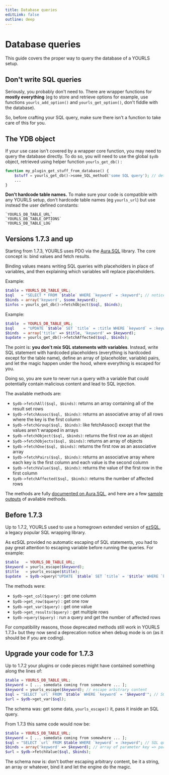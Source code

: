 ```yaml
---
title: Database queries
editLink: false
outline: deep
---
```


# Database queries

This guide covers the proper way to query the database of a YOURLS setup.

## Don't write SQL queries

Seriously, you probably don't need to. There are wrapper functions for **mostly everything** (eg to store and retrieve options for example, use functions `yourls_add_option()` and `yourls_get_option()`, don't fiddle with the database).

So, before crafting your SQL query, make sure there isn't a function to take care of this for you.

## The YDB object

If your use case isn't covered by a wrapper core function, you may need to query the database directly. To do so, you will need to use the global `$ydb` object, retrieved using helper function `yourls_get_db()` :

```php
function my_plugin_get_stuff_from_database() {
    $stuff = yourls_get_db()->some_SQL_method('some SQL query'); // details below
    ...
}
```

**Don't hardcode table names.** To make sure your code is compatible with any YOURLS setup, don't hardcode table names (eg `yourls_url`) but use instead the user defined constants:

```
`YOURLS_DB_TABLE_URL`
`YOURLS_DB_TABLE_OPTIONS`
`YOURLS_DB_TABLE_LOG`
```

## Versions 1.7.3 and up

Starting from 1.7.3, YOURLS uses PDO via the [Aura.SQL](https://github.com/auraphp/Aura.Sql) library. The core concept is: bind values and fetch results.

Binding values means writing SQL queries with placeholders in place of variables, and then explaining which variables will replace placeholders.

Example:

```php
$table = YOURLS_DB_TABLE_URL;
$sql   = "SELECT * FROM `$table` WHERE `keyword` = :keyword"; // notice the ":keyword" placeholder
$binds = array('keyword', $some_keyword);
$infos = yourls_get_db()->fetchObject($sql, $binds);
```

Example:

```php
$table  = YOURLS_DB_TABLE_URL;
$sql    = "UPDATE `$table` SET `title` = :title WHERE `keyword` = :keyword";
$binds  = array('title' => $title, 'keyword' => $keyword);
$update = yourls_get_db()->fetchAffected($sql, $binds);
```

The point is: **you don't mix SQL statements with variables**. Instead, write SQL statement with hardcoded placeholders (everything is hardcoded except for the table name), define an array of (placeholder, variable) pairs, and let the magic happen under the hood, where everything is escaped for you.

Doing so, you are sure to never run a query with a variable that could potentially contain malicious content and lead to SQL injection.

The available methods are:

- `$ydb->fetchAll($sql, $binds)`: returns an array containing all of the result set rows
- `$ydb->fetchAssoc($sql, $binds)`: returns an associative array of all rows where the key is the first column
- `$ydb->fetchGroup($sql, $binds)`: like fetchAssoc() except that the values aren't wrapped in arrays
- `$ydb->fetchObject($sql, $binds)`: returns the first row as an object
- `$ydb->fetchObjects($sql, $binds)`: returns an array of objects
- `$ydb->fetchOne($sql, $binds)`: returns the first row as an associative array
- `$ydb->fetchPairs($sql, $binds)`: returns an associative array where each key is the first column and each value is the second column
- `$ydb->fetchValue($sql, $binds)`: returns the value of the first row in the first column
- `$ydb->fetchAffected($sql, $binds)`: returns the number of affected rows

The methods are fully [documented on Aura.SQL](https://github.com/auraphp/Aura.Sql/blob/3.x/docs/index.md), and here are a few [sample outputs](https://gist.github.com/ozh/d60fcc8e22103ca1b35e7c799f5df02b) of available methods.

## Before 1.7.3

Up to 1.7.2, YOURLS used to use a homegrown extended version of [ezSQL](https://github.com/YOURLS/YOURLS/tree/1.7.2/includes/ezSQL), a legacy popular SQL wrapping library.

As ezSQL provided no automatic escaping of SQL statements, you had to pay great attention to escaping variable before running the queries. For example:

```php
$table   = YOURLS_DB_TABLE_URL;
$keyword = yourls_escape($keyword);
$title   = yourls_escape($title);
$update  = $ydb->query("UPDATE `$table` SET `title` = '$title' WHERE `keyword` = '$keyword';"); // query written with variable content
```

The methods were:

- `$ydb->get_col($query)` : get one column
- `$ydb->get_row($query)` : get one row
- `$ydb->get_var($query)` : get one value
- `$ydb->get_results($query)` : get multiple rows
- `$ydb->query($query)` : run a query and get the number of affected rows

For compatibility reasons, those deprecated methods still work in YOURLS 1.7.3+ but they now send a deprecation notice when debug mode is on (as it should be if you are coding).

## Upgrade your code for 1.7.3

Up to 1.7.2 your plugins or code pieces might have contained something along the lines of:

```php
$table = YOURLS_DB_TABLE_URL;
$keyword = [ ... somedata coming from somewhere ... ];
$keyword = yourls_escape($keyword); // escape arbitrary content
$sql = "SELECT `url` FROM `$table` WHERE `keyword` = '$keyword'"; // SQL query with variable content
$url = $ydb->get_var($sql);
```

The schema was: get some data, `yourls_escape()` it, pass it inside an SQL query.

From 1.7.3 this same code would now be:

```php
$table = YOURLS_DB_TABLE_URL;
$keyword = [ ... somedata coming from somewhere ... ];
$sql = "SELECT `url` FROM $table WHERE `keyword` = :keyword"; // SQL query with only hardcoded parameters
$binds = array('keyword' => $keyword); // array of parameter key => parameter value
$url = $ydb->fetchValue($sql, $binds);
```

The schema now is: don't bother escaping arbitrary content, be it a string, an array or whatever, bind it and let the engine do the magic.
